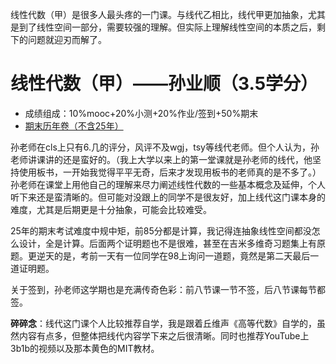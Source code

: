 线性代数（甲）是很多人最头疼的一门课。与线代乙相比，线代甲更加抽象，尤其是到了线性空间一部分，需要较强的理解。但实际上理解线性空间的本质之后，剩下的问题就迎刃而解了。
# 线性代数（甲）——孙业顺（3.5学分）
- 成绩组成：10%mooc+20%小测+20%作业/签到+50%期末
- [期末历年卷（不含25年）](../files/线性代数/线性代数期末.pdf)

孙老师在cls上只有6.几的评分，风评不及wgj，tsy等线代老师。但个人认为，孙老师讲课讲的还是蛮好的。（我上大学以来上的第一堂课就是孙老师的线代，他坚持使用板书，一开始我觉得平平无奇，后来才发现用板书的老师真的是不多了。）孙老师在课堂上用他自己的理解来尽力阐述线性代数的一些基本概念及延伸，个人听下来还是蛮清晰的。但可能对没跟上的同学不是很友好，加上线代这门课本身的难度，尤其是后期更是十分抽象，可能会比较难受。

25年的期末考试难度中规中矩，前85分都是计算，我记得连抽象线性空间都没怎么设计，全是计算。后面两个证明题也不是很难，甚至在吉米多维奇习题集上有原题。更逆天的是，考前一天有一位同学在98上询问一道题，竟然是第二天最后一道证明题。

关于签到，孙老师这学期也是充满传奇色彩：前八节课一节不签，后八节课每节都签。

**碎碎念**：线代这门课个人比较推荐自学，我是跟着丘维声《高等代数》自学的，虽然内容有点多，但整体把线代内容学下来之后很清晰。同时也推荐YouTube上3b1b的视频以及那本黄色的MIT教材。